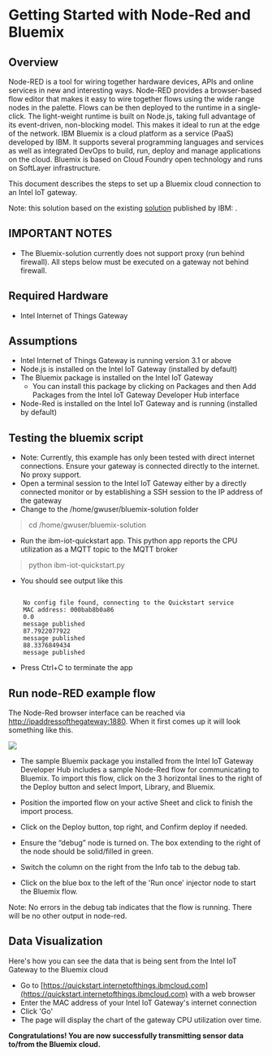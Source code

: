 # Getting Started with Node-Red and Bluemix #
<cr> 

## Overview ##
Node-RED is a tool for wiring together hardware devices, APIs and online services in new and interesting ways. Node-RED provides a browser-based flow editor that makes it easy to wire together flows using the wide range nodes in the palette. Flows can be then deployed to the runtime in a single-click. The light-weight runtime is built on Node.js, taking full advantage of its event-driven, non-blocking model. This makes it ideal to run at the edge of the network.  IBM Bluemix is a cloud platform as a service (PaaS) developed by IBM. It supports several programming languages and services as well as integrated DevOps to build, run, deploy and manage applications on the cloud. Bluemix is based on Cloud Foundry open technology and runs on SoftLayer infrastructure.

This document describes the steps to set up a Bluemix cloud connection to an Intel IoT gateway.
	
Note: this solution based on the existing [solution](https://developer.ibm.com/recipes/tutorials/connect-an-intel-iot-gateway-to-iot-foundation) published by IBM: .
	
## IMPORTANT NOTES ##
-	The Bluemix-solution currently does not support proxy (run behind firewall).  All steps below must be executed on a gateway not behind firewall.
  
## Required Hardware ##
-   Intel Internet of Things Gateway

## Assumptions ##
-   Intel Internet of Things Gateway is running version 3.1 or above
-   Node.js is installed on the Intel IoT Gateway (installed by default)
-   The Bluemix package is installed on the Intel IoT Gateway
	- You can install this package by clicking on Packages and then Add Packages from the Intel IoT Gateway Developer Hub interface
-   Node-Red is installed on the Intel IoT Gateway and is running (installed by default)


## Testing the bluemix script ##
-	Note: Currently, this example has only been tested with direct internet connections.  Ensure your gateway is connected directly to the internet.  No proxy support.
-	Open a terminal session to the Intel IoT Gateway either by a directly connected monitor or by establishing a SSH session to the IP address of the gateway	
-	Change to the /home/gwuser/bluemix-solution folder

> cd /home/gwuser/bluemix-solution
 
-	Run the ibm-iot-quickstart app.  This python app reports the CPU utilization as a MQTT topic to the MQTT broker

> python ibm-iot-quickstart.py

-	You should see output like this

```

	No config file found, connecting to the Quickstart service
	MAC address: 000bab8b0a86
	0.0
	message published
	87.7922077922
	message published
	88.3376849434
	message published
```

-	Press Ctrl+C to terminate the app 

## Run node-RED example flow ##
The Node-Red browser interface can be reached via
<http://ipaddressofthegateway:1880>. When it first comes up it will look
something like this.

![](http://msbreton-iotwb1.fm.intel.com/root/iotg_recipes/raw/master/Getting%20Started%20With%20Node-Red%20and%20Bluemix/images/image1.png)

- The sample Bluemix package you installed from the Intel IoT Gateway Developer Hub includes a sample Node-Red flow for communicating to Bluemix.  To import this flow, click on the 3 horizontal lines to the right of the
Deploy button and select Import, Library, and Bluemix.

- Position the imported flow on your active Sheet and click to finish the import process.

- Click on the Deploy button, top right, and Confirm deploy if needed.
- Ensure the “debug” node is turned on. The box extending to the right of the node should be solid/filled in green.
- Switch the column on the right from the Info tab to the debug tab.
- Click on the blue box to the left of the 'Run once' injector node to start the Bluemix flow.
   	
Note: No errors in the debug tab indicates that the flow is running.  There will be no other output in node-red.

## Data Visualization ##
Here's how you can see the data that is being sent from the Intel IoT Gateway to the Bluemix cloud

- Go to [https://quickstart.internetofthings.ibmcloud.com](https://quickstart.internetofthings.ibmcloud.com) with a web browser
- Enter the MAC address of your Intel IoT Gateway's internet connection
- Click 'Go'
- The page will display the chart of the gateway CPU utilization over time.

**Congratulations!  You are now successfully transmitting sensor data to/from the Bluemix cloud.**